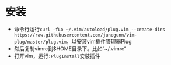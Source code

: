 # 安装

- 命令行运行`curl -fLo ~/.vim/autoload/plug.vim --create-dirs https://raw.githubusercontent.com/junegunn/vim-plug/master/plug.vim`，以安装vim插件管理器Plug
- 然后复制vimrc到$HOME目录下。比如”~/.vimrc“
- 打开vim，运行`:PlugInstall`安装插件
